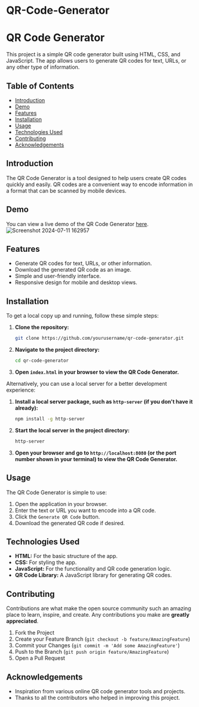 # QR-Code-Generator
# QR Code Generator

This project is a simple QR code generator built using HTML, CSS, and JavaScript. The app allows users to generate QR codes for text, URLs, or any other type of information.

## Table of Contents

- [Introduction](#introduction)
- [Demo](#demo)
- [Features](#features)
- [Installation](#installation)
- [Usage](#usage)
- [Technologies Used](#technologies-used)
- [Contributing](#contributing)
- [Acknowledgements](#acknowledgements)

## Introduction

The QR Code Generator is a tool designed to help users create QR codes quickly and easily. QR codes are a convenient way to encode information in a format that can be scanned by mobile devices.

## Demo

You can view a live demo of the QR Code Generator [here](#).
![Screenshot 2024-07-11 162957](https://github.com/MAHESHPATIDAR2615/QR-Code-Generator/assets/172995799/c0eb2a36-b31a-48c7-ab84-23c4ff96b8a0)


## Features

- Generate QR codes for text, URLs, or other information.
- Download the generated QR code as an image.
- Simple and user-friendly interface.
- Responsive design for mobile and desktop views.

## Installation

To get a local copy up and running, follow these simple steps:

1. **Clone the repository:**

    ```bash
    git clone https://github.com/yourusername/qr-code-generator.git
    ```

2. **Navigate to the project directory:**

    ```bash
    cd qr-code-generator
    ```

3. **Open `index.html` in your browser to view the QR Code Generator.**

Alternatively, you can use a local server for a better development experience:

1. **Install a local server package, such as `http-server` (if you don't have it already):**

    ```bash
    npm install -g http-server
    ```

2. **Start the local server in the project directory:**

    ```bash
    http-server
    ```

3. **Open your browser and go to `http://localhost:8080` (or the port number shown in your terminal) to view the QR Code Generator.**

## Usage

The QR Code Generator is simple to use:

1. Open the application in your browser.
2. Enter the text or URL you want to encode into a QR code.
3. Click the `Generate QR Code` button.
4. Download the generated QR code if desired.

## Technologies Used

- **HTML:** For the basic structure of the app.
- **CSS:** For styling the app.
- **JavaScript:** For the functionality and QR code generation logic.
- **QR Code Library:** A JavaScript library for generating QR codes.

## Contributing

Contributions are what make the open source community such an amazing place to learn, inspire, and create. Any contributions you make are **greatly appreciated**.

1. Fork the Project
2. Create your Feature Branch (`git checkout -b feature/AmazingFeature`)
3. Commit your Changes (`git commit -m 'Add some AmazingFeature'`)
4. Push to the Branch (`git push origin feature/AmazingFeature`)
5. Open a Pull Request


## Acknowledgements

- Inspiration from various online QR code generator tools and projects.
- Thanks to all the contributors who helped in improving this project.
